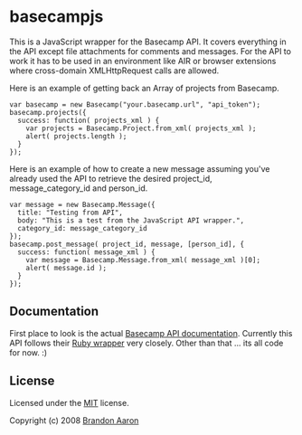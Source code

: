 # basecampjs

This is a JavaScript wrapper for the Basecamp API. It covers everything in the API except file attachments for comments and messages. For the API to work it has to be used in an environment like AIR or browser extensions where cross-domain XMLHttpRequest calls are allowed.

Here is an example of getting back an Array of projects from Basecamp.

    var basecamp = new Basecamp("your.basecamp.url", "api_token");
    basecamp.projects({
      success: function( projects_xml ) {
        var projects = Basecamp.Project.from_xml( projects_xml );
        alert( projects.length );
      }
    });

Here is an example of how to create a new message assuming you've already used the API to retrieve the desired project_id, message_category_id and person_id.

    var message = new Basecamp.Message({
      title: "Testing from API",
      body: "This is a test from the JavaScript API wrapper.",
      category_id: message_category_id
    });
    basecamp.post_message( project_id, message, [person_id], {
      success: function( message_xml ) {
        var message = Basecamp.Message.from_xml( message_xml )[0];
        alert( message.id );
      }
    });


## Documentation

First place to look is the actual [Basecamp API documentation](http://developer.37signals.com/basecamp/). Currently this API follows their [Ruby wrapper](http://developer.37signals.com/basecamp/basecamp.rb) very closely. Other than that ... its all code for now. :)


## License

Licensed under the [MIT](http://www.opensource.org/licenses/mit-license.php) license.

Copyright (c) 2008 [Brandon Aaron](http://brandonaaron.net)